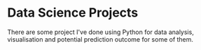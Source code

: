 # Data Science Projects

There are some project I've done using Python for data analysis, visualisation and potential prediction outcome for some of them.
